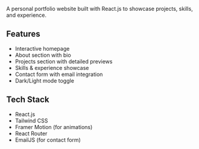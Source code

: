 A personal portfolio website built with React.js to showcase projects, skills, and experience.

## Features
- Interactive homepage
- About section with bio
- Projects section with detailed previews
- Skills & experience showcase
- Contact form with email integration
- Dark/Light mode toggle

## Tech Stack
- React.js
- Tailwind CSS
- Framer Motion (for animations)
- React Router
- EmailJS (for contact form)
